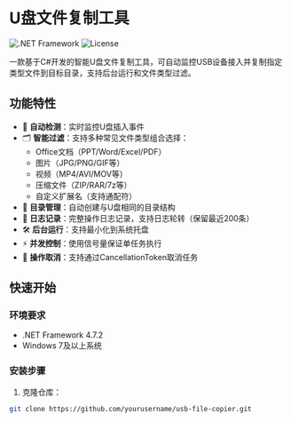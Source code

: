 # U盘文件复制工具

![.NET Framework](https://img.shields.io/badge/.NET%20Framework-4.7.2-blue)
![License](https://img.shields.io/badge/License-MIT-green)

一款基于C#开发的智能U盘文件复制工具，可自动监控USB设备接入并复制指定类型文件到目标目录，支持后台运行和文件类型过滤。

## 功能特性

- 🔌 **自动检测**：实时监控U盘插入事件
- 🗂 **智能过滤**：支持多种常见文件类型组合选择：
  - Office文档（PPT/Word/Excel/PDF）
  - 图片（JPG/PNG/GIF等）
  - 视频（MP4/AVI/MOV等）
  - 压缩文件（ZIP/RAR/7z等）
  - 自定义扩展名（支持通配符）
- 📁 **目录管理**：自动创建与U盘相同的目录结构
- 📝 **日志记录**：完整操作日志记录，支持日志轮转（保留最近200条）
- 🛠 **后台运行**：支持最小化到系统托盘
- ⚡ **并发控制**：使用信号量保证单任务执行
- 🚫 **操作取消**：支持通过CancellationToken取消任务

## 快速开始

### 环境要求
- .NET Framework 4.7.2
- Windows 7及以上系统

### 安装步骤
1. 克隆仓库：
```bash
git clone https://github.com/yourusername/usb-file-copier.git
